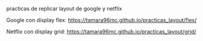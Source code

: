 practicas de replicar layout de google y netflix

Google con display flex:
https://tamara96mc.github.io/practicas_layout/flex/

Netflix con display grid:
https://tamara96mc.github.io/practicas_layout/grid/
